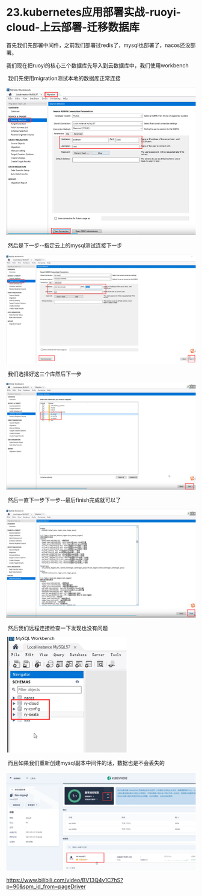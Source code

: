# 23.kubernetes应用部署实战-ruoyi-cloud-上云部署-迁移数据库



​			首先我们先部署中间件，之前我们部署过redis了，mysql也部署了，nacos还没部署。





​		我们现在把ruoyi的核心三个数据库先导入到云数据库中，我们使用workbench

​	我们先使用migration测试本地的数据库正常连接

![1655214269890](../../.vuepress/public/images/1655214269890.png)



​		然后是下一步--指定云上的mysql测试连接下一步

![1655214408425](../../.vuepress/public/images/1655214408425.png)



​	我们选择好这三个库然后下一步

![1655214477553](../../.vuepress/public/images/1655214477553.png)



​	然后一直下一步下一步--最后finish完成就可以了

![1655214602032](../../.vuepress/public/images/1655214602032.png)





​	然后我们远程连接检查一下发现也没有问题

![1655214651058](../../.vuepress/public/images/1655214651058.png)





​	而且如果我们重新创建mysql副本中间件的话，数据也是不会丢失的

![1655214739550](../../.vuepress/public/images/1655214739550.png)







https://www.bilibili.com/video/BV13Q4y1C7hS?p=90&spm_id_from=pageDriver































































































































